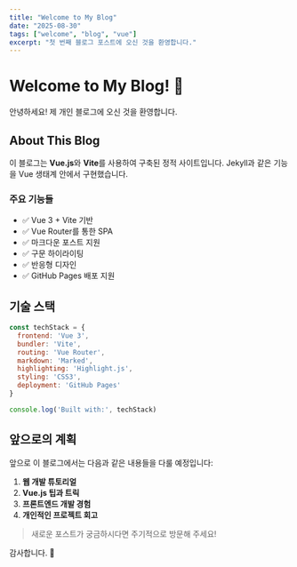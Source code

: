 ```yaml
---
title: "Welcome to My Blog"
date: "2025-08-30"
tags: ["welcome", "blog", "vue"]
excerpt: "첫 번째 블로그 포스트에 오신 것을 환영합니다."
---
```


# Welcome to My Blog! 🎉

안녕하세요! 제 개인 블로그에 오신 것을 환영합니다.

## About This Blog

이 블로그는 **Vue.js**와 **Vite**를 사용하여 구축된 정적 사이트입니다. Jekyll과 같은 기능을 Vue 생태계 안에서 구현했습니다.

### 주요 기능들

- ✅ Vue 3 + Vite 기반
- ✅ Vue Router를 통한 SPA
- ✅ 마크다운 포스트 지원
- ✅ 구문 하이라이팅
- ✅ 반응형 디자인
- ✅ GitHub Pages 배포 지원

## 기술 스택

```javascript
const techStack = {
  frontend: 'Vue 3',
  bundler: 'Vite',
  routing: 'Vue Router',
  markdown: 'Marked',
  highlighting: 'Highlight.js',
  styling: 'CSS3',
  deployment: 'GitHub Pages'
}

console.log('Built with:', techStack)
```

## 앞으로의 계획

앞으로 이 블로그에서는 다음과 같은 내용들을 다룰 예정입니다:

1. **웹 개발 튜토리얼**
2. **Vue.js 팁과 트릭**
3. **프론트엔드 개발 경험**
4. **개인적인 프로젝트 회고**

> 새로운 포스트가 궁금하시다면 주기적으로 방문해 주세요!

감사합니다. 🚀